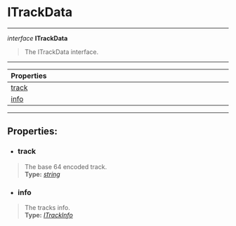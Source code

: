 # ITrackData  
---  
*interface* **ITrackData**   
> The ITrackData interface.  
---
| Properties <img width=1000/> |   
| :--- |   
| [track](#track) |   
| [info](#info) |   
---  
## Properties:  
- ### track  
> The base 64 encoded track.  
> **Type:** *[string](https://developer.mozilla.org/en-US/docs/Web/JavaScript/Reference/Global_Objects/string)*  
- ### info  
> The tracks info.  
> **Type:** *[ITrackInfo](/docs/Track/ITrackInfo)*  
